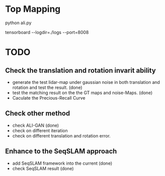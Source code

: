 # Top Mapping

python ali.py

tensorboard --logdir=./logs --port=8008


# TODO

## Check the translation and rotation invarit ability
* generate the test lidar-map under gaussian noise in both translation and rotation and test the result. (done)
* test the matching result on the the GT maps and noise-Maps. (done)
* Caculate the Precious-Recall Curve

## Check other method
* check ALI-GAN (done)
* check on different iteration
* check on different translation and rotation error.

## Enhance to the SeqSLAM approach
* add SeqSLAM framework into the current (done)
* check SeqSLAM result (done)
